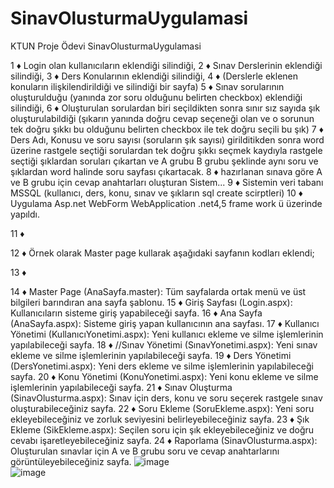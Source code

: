 # SinavOlusturmaUygulamasi		
 KTUN Proje Ödevi SinavOlusturmaUygulamasi		
 		
1	♦	Login olan kullanıcıların eklendiği silindiği,
2	♦	Sınav Derslerinin eklendiği silindiği,
3	♦	Ders Konularının eklendiği silindiği,
4	♦	(Derslerle eklenen konuların ilişkilendirildiği ve silindiği bir sayfa)
5	♦	Sınav sorularının oluşturulduğu (yanında zor soru olduğunu belirten checkbox) eklendiği silindiği,
6	♦	Oluşturulan sorulardan biri seçildikten sonra sınır sız sayıda şık oluşturulabildiği (şıkarın yanında doğru cevap seçeneği olan ve o sorunun tek doğru şıkkı bu olduğunu belirten checkbox ile tek doğru seçili bu şık)
7	♦	Ders Adı, Konusu ve soru sayısı (soruların şık sayısı) girilditikden sonra word üzerine rastgele seçtiği sorulardan tek doğru şıkkı seçmek kaydıyla rastgele seçtiği şıklardan soruları çıkartan ve A grubu B grubu şeklinde aynı soru ve şıklardan word halinde soru sayfası çıkartacak.
8	♦	hazırlanan sınava göre A ve B grubu için cevap anahtarları oluşturan Sistem...
9	♦	Sistemin veri tabanı MSSQL  (kullanıcı, ders, konu, sınav ve şıkların sql create scirptleri)
10	♦	Uygulama Asp.net WebForm WebApplication .net4,5 frame work ü üzerinde yapıldı.
		
11	♦	
		
12	♦	Örnek olarak Master page kullarak aşağıdaki sayfanın kodları eklendi;
		
13	♦	
		
14	♦	Master Page (AnaSayfa.master): Tüm sayfalarda ortak menü ve üst bilgileri barındıran ana sayfa şablonu.
15	♦	Giriş Sayfası (Login.aspx): Kullanıcıların sisteme giriş yapabileceği sayfa.
16	♦	Ana Sayfa (AnaSayfa.aspx): Sisteme giriş yapan kullanıcının ana sayfası.
17	♦	Kullanıcı Yönetimi (KullanıcıYonetimi.aspx): Yeni kullanıcı ekleme ve silme işlemlerinin yapılabileceği sayfa.
18	♦	//Sınav Yönetimi (SınavYonetimi.aspx): Yeni sınav ekleme ve silme işlemlerinin yapılabileceği sayfa.
19	♦	Ders Yönetimi (DersYonetimi.aspx): Yeni ders ekleme ve silme işlemlerinin yapılabileceği sayfa.
20	♦	Konu Yönetimi (KonuYonetimi.aspx): Yeni konu ekleme ve silme işlemlerinin yapılabileceği sayfa.
21	♦	Sınav Oluşturma (SinavOlusturma.aspx): Sınav için ders, konu ve soru seçerek rastgele sınav oluşturabileceğiniz sayfa.
22	♦	Soru Ekleme (SoruEkleme.aspx): Yeni soru ekleyebileceğiniz ve zorluk seviyesini belirleyebileceğiniz sayfa.
23	♦	Şık Ekleme (SikEkleme.aspx): Seçilen soru için şık ekleyebileceğiniz ve doğru cevabı işaretleyebileceğiniz sayfa.
24	♦	Raporlama (SinavOlusturma.aspx): Oluşturulan sınavlar için A ve B grubu soru ve cevap anahtarlarını görüntüleyebileceğiniz sayfa.
![image](https://github.com/yildirim-mehmet/SinavOlusturmaUygulamasi/assets/72050823/4b2ee3d9-b545-482e-8fe7-ead2f807b858)		
![image](https://github.com/yildirim-mehmet/SinavOlusturmaUygulamasi/assets/72050823/258c59d0-bed4-408e-8e6d-fddeaf6f6bf6)
